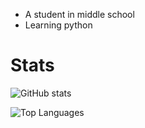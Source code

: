 - A student in middle school
- Learning python

<h1> Stats </h1>

![GitHub stats](https://github-readme-stat-6b43ag034-kingsley1116.vercel.app/api?username=Kingsley1116&count_private=true&show_icons=true&theme=material-palenight&locale=zh-tw)

![Top Languages](https://github-readme-stat-6b43ag034-kingsley1116.vercel.app/api/top-langs/?username=Kingsley1116&layout=compact&theme=material-palenight&locale=zh-tw)
